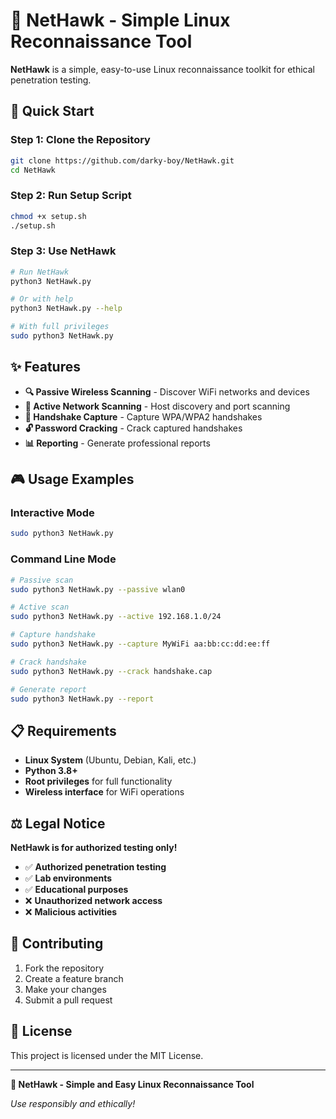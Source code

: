 # 🦅 NetHawk - Simple Linux Reconnaissance Tool

**NetHawk** is a simple, easy-to-use Linux reconnaissance toolkit for ethical penetration testing.

## 🚀 Quick Start

### **Step 1: Clone the Repository**
```bash
git clone https://github.com/darky-boy/NetHawk.git
cd NetHawk
```

### **Step 2: Run Setup Script**
```bash
chmod +x setup.sh
./setup.sh
```

### **Step 3: Use NetHawk**
```bash
# Run NetHawk
python3 NetHawk.py

# Or with help
python3 NetHawk.py --help

# With full privileges
sudo python3 NetHawk.py
```

## ✨ Features

- **🔍 Passive Wireless Scanning** - Discover WiFi networks and devices
- **🎯 Active Network Scanning** - Host discovery and port scanning
- **📡 Handshake Capture** - Capture WPA/WPA2 handshakes
- **🔓 Password Cracking** - Crack captured handshakes
- **📊 Reporting** - Generate professional reports

## 🎮 Usage Examples

### **Interactive Mode**
```bash
sudo python3 NetHawk.py
```

### **Command Line Mode**
```bash
# Passive scan
sudo python3 NetHawk.py --passive wlan0

# Active scan
sudo python3 NetHawk.py --active 192.168.1.0/24

# Capture handshake
sudo python3 NetHawk.py --capture MyWiFi aa:bb:cc:dd:ee:ff

# Crack handshake
sudo python3 NetHawk.py --crack handshake.cap

# Generate report
sudo python3 NetHawk.py --report
```

## 📋 Requirements

- **Linux System** (Ubuntu, Debian, Kali, etc.)
- **Python 3.8+**
- **Root privileges** for full functionality
- **Wireless interface** for WiFi operations

## ⚖️ Legal Notice

**NetHawk is for authorized testing only!**

- ✅ **Authorized penetration testing**
- ✅ **Lab environments**
- ✅ **Educational purposes**
- ❌ **Unauthorized network access**
- ❌ **Malicious activities**

## 🤝 Contributing

1. Fork the repository
2. Create a feature branch
3. Make your changes
4. Submit a pull request

## 📄 License

This project is licensed under the MIT License.

---

**🦅 NetHawk - Simple and Easy Linux Reconnaissance Tool**

*Use responsibly and ethically!*